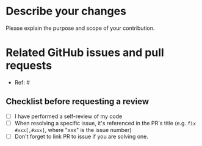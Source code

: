 # Describe your changes

Please explain the purpose and scope of your contribution.

# Related GitHub issues and pull requests

- Ref: #

## Checklist before requesting a review

- [ ] I have performed a self-review of my code
- [ ] When resolving a specific issue, it's referenced in the PR's title (e.g. `fix #xxx[,#xxx]`, where "xxx" is the issue number)
- [ ] Don't forget to link PR to issue if you are solving one.
